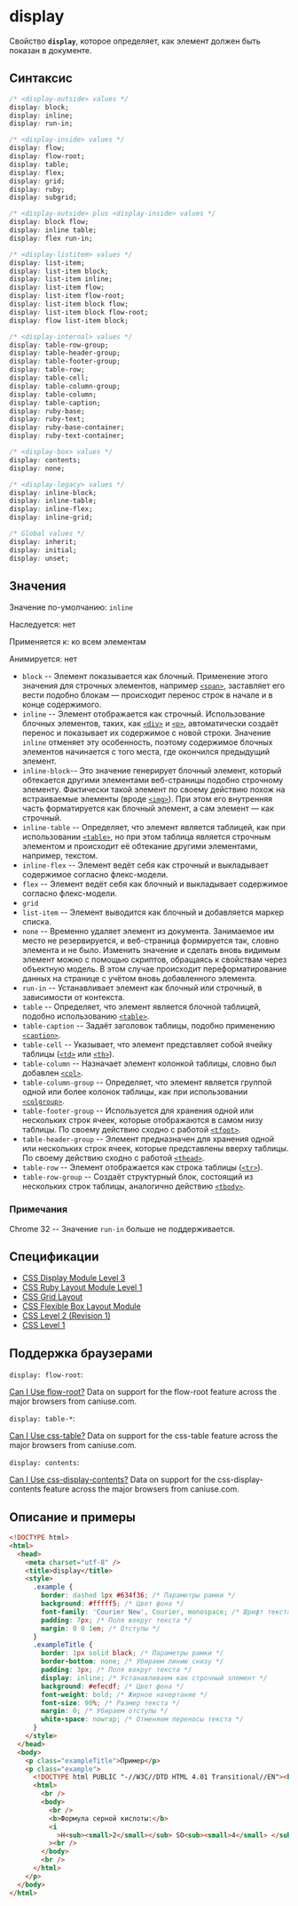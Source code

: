 # display

Свойство **`display`**, которое определяет, как элемент должен быть показан в документе.

## Синтаксис

```css
/* <display-outside> values */
display: block;
display: inline;
display: run-in;

/* <display-inside> values */
display: flow;
display: flow-root;
display: table;
display: flex;
display: grid;
display: ruby;
display: subgrid;

/* <display-outside> plus <display-inside> values */
display: block flow;
display: inline table;
display: flex run-in;

/* <display-listitem> values */
display: list-item;
display: list-item block;
display: list-item inline;
display: list-item flow;
display: list-item flow-root;
display: list-item block flow;
display: list-item block flow-root;
display: flow list-item block;

/* <display-internal> values */
display: table-row-group;
display: table-header-group;
display: table-footer-group;
display: table-row;
display: table-cell;
display: table-column-group;
display: table-column;
display: table-caption;
display: ruby-base;
display: ruby-text;
display: ruby-base-container;
display: ruby-text-container;

/* <display-box> values */
display: contents;
display: none;

/* <display-legacy> values */
display: inline-block;
display: inline-table;
display: inline-flex;
display: inline-grid;

/* Global values */
display: inherit;
display: initial;
display: unset;
```

## Значения

Значение по-умолчанию: `inline`

Наследуется: нет

Применяется к: ко всем элементам

Анимируется: нет

- `block` -- Элемент показывается как блочный. Применение этого значения для строчных элементов, например [`<span>`](/html/span/), заставляет его вести подобно блокам — происходит перенос строк в начале и в конце содержимого.
- `inline` -- Элемент отображается как строчный. Использование блочных элементов, таких, как [`<div>`](/html/div/) и [`<p>`](/html/p/), автоматически создаёт перенос и показывает их содержимое с новой строки. Значение `inline` отменяет эту особенность, поэтому содержимое блочных элементов начинается с того места, где окончился предыдущий элемент.
- `inline-block`-- Это значение генерирует блочный элемент, который обтекается другими элементами веб-страницы подобно строчному элементу. Фактически такой элемент по своему действию похож на встраиваемые элементы (вроде [`<img>`](/html/img/)). При этом его внутренняя часть форматируется как блочный элемент, а сам элемент — как строчный.
- `inline-table` -- Определяет, что элемент является таблицей, как при использовании [`<table>`](/html/table/), но при этом таблица является строчным элементом и происходит её обтекание другими элементами, например, текстом.
- `inline-flex` -- Элемент ведёт себя как строчный и выкладывает содержимое согласно флекс-модели.
- `flex` -- Элемент ведёт себя как блочный и выкладывает содержимое согласно флекс-модели.
- `grid`
- `list-item` -- Элемент выводится как блочный и добавляется маркер списка.
- `none` -- Временно удаляет элемент из документа. Занимаемое им место не резервируется, и веб-страница формируется так, словно элемента и не было. Изменить значение и сделать вновь видимым элемент можно с помощью скриптов, обращаясь к свойствам через объектную модель. В этом случае происходит переформатирование данных на странице с учётом вновь добавленного элемента.
- `run-in` -- Устанавливает элемент как блочный или строчный, в зависимости от контекста.
- `table` -- Определяет, что элемент является блочной таблицей, подобно использованию [`<table>`](/html/table/).
- `table-caption` -- Задаёт заголовок таблицы, подобно применению [`<caption>`](/html/caption/).
- `table-cell` -- Указывает, что элемент представляет собой ячейку таблицы ([`<td>`](/html/td/) или [`<th>`](/html/th/)).
- `table-column` -- Назначает элемент колонкой таблицы, словно был добавлен [`<col>`](/html/col/).
- `table-column-group` -- Определяет, что элемент является группой одной или более колонок таблицы, как при использовании [`<colgroup>`](/html/colgroup/).
- `table-footer-group` -- Используется для хранения одной или нескольких строк ячеек, которые отображаются в самом низу таблицы. По своему действию сходно с работой [`<tfoot>`](/html/tfoot/).
- `table-header-group` -- Элемент предназначен для хранения одной или нескольких строк ячеек, которые представлены вверху таблицы. По своему действию сходно с работой [`<thead>`](/html/thead/).
- `table-row` -- Элемент отображается как строка таблицы ([`<tr>`](/html/tr/)).
- `table-row-group` -- Создаёт структурный блок, состоящий из нескольких строк таблицы, аналогично действию [`<tbody>`](/html/tbody/).

### Примечания

Chrome 32 -- Значение `run-in` больше не поддерживается.

## Спецификации

- [CSS Display Module Level 3](http://dev.w3.org/csswg/css-display/#display)
- [CSS Ruby Layout Module Level 1](http://dev.w3.org/csswg/css-ruby/#display)
- [CSS Grid Layout](http://dev.w3.org/csswg/css-grid/#grid-declaration0)
- [CSS Flexible Box Layout Module](http://dev.w3.org/csswg/css3-flexbox/#flex-containers)
- [CSS Level 2 (Revision 1)](http://www.w3.org/TR/CSS2/visuren.html#display-prop)
- [CSS Level 1](http://www.w3.org/TR/CSS1/#display)

## Поддержка браузерами

`display: flow-root`:

<p class="ciu_embed" data-feature="flow-root" data-periods="future_1,current,past_1,past_2">
  <a href="http://caniuse.com/#feat=flow-root">Can I Use flow-root?</a> Data on support for the flow-root feature across the major browsers from caniuse.com.
</p>

`display: table-*`:

<p class="ciu_embed" data-feature="css-table" data-periods="future_1,current,past_1,past_2">
  <a href="http://caniuse.com/#feat=css-table">Can I Use css-table?</a> Data on support for the css-table feature across the major browsers from caniuse.com.
</p>

`display: contents`:

<p class="ciu_embed" data-feature="css-display-contents" data-periods="future_1,current,past_1,past_2">
  <a href="http://caniuse.com/#feat=css-display-contents">Can I Use css-display-contents?</a> Data on support for the css-display-contents feature across the major browsers from caniuse.com.
</p>

## Описание и примеры

```html
<!DOCTYPE html>
<html>
  <head>
    <meta charset="utf-8" />
    <title>display</title>
    <style>
      .example {
        border: dashed 1px #634f36; /* Параметры рамки */
        background: #fffff5; /* Цвет фона */
        font-family: 'Courier New', Courier, monospace; /* Шрифт текста */
        padding: 7px; /* Поля вокруг текста */
        margin: 0 0 1em; /* Отступы */
      }
      .exampleTitle {
        border: 1px solid black; /* Параметры рамки */
        border-bottom: none; /* Убираем линию снизу */
        padding: 3px; /* Поля вокруг текста */
        display: inline; /* Устанавливаем как строчный элемент */
        background: #efecdf; /* Цвет фона */
        font-weight: bold; /* Жирное начертание */
        font-size: 90%; /* Размер текста */
        margin: 0; /* Убираем отступы */
        white-space: nowrap; /* Отменяем переносы текста */
      }
    </style>
  </head>
  <body>
    <p class="exampleTitle">Пример</p>
    <p class="example">
      <!DOCTYPE html PUBLIC "-//W3C//DTD HTML 4.01 Transitional//EN"><br />
      <html>
        <br />
        <body>
          <br />
          <b>Формула серной кислоты:</b>
          <i
            >H<sub><small>2</small></sub> SO<sub><small>4</small> </sub></i
          ><br />
        </body>
        <br />
      </html>
    </p>
  </body>
</html>
```

